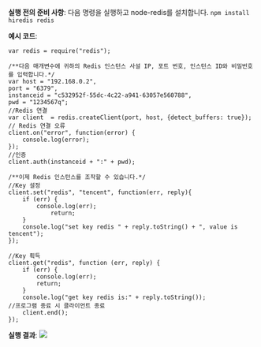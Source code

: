 **실행 전의 준비 사항**:
다음 명령을 실행하고 node-redis를 설치합니다.
`npm install hiredis redis`

**예시 코드**:

```
var redis = require("redis");

/**다음 매개변수에 귀하의 Redis 인스턴스 사설 IP, 포트 번호, 인스턴스 ID와 비밀번호를 입력합니다.*/
var host = "192.168.0.2",
port = "6379",
instanceid = "c532952f-55dc-4c22-a941-63057e560788",
pwd = "1234567q";
//Redis 연결
var client  = redis.createClient(port, host, {detect_buffers: true});
// Redis 연결 오류
client.on("error", function(error) {
    console.log(error);
});
//인증
client.auth(instanceid + ":" + pwd);

/**이제 Redis 인스턴스를 조작할 수 있습니다.*/
//Key 설정
client.set("redis", "tencent", function(err, reply){
    if (err) {
        console.log(err);  
            return;  
    }
    console.log("set key redis " + reply.toString() + ", value is tencent");  
});

//Key 획득
client.get("redis", function (err, reply) {
    if (err) {
        console.log(err);  
        return;  
    }
    console.log("get key redis is:" + reply.toString());
//프로그램 종료 시 클라이언트 종료
    client.end();
});
```

**실행 결과**:
![](//qzonestyle.gtimg.cn/qzone/vas/opensns/res/img/NodeJS-1.jpg)

